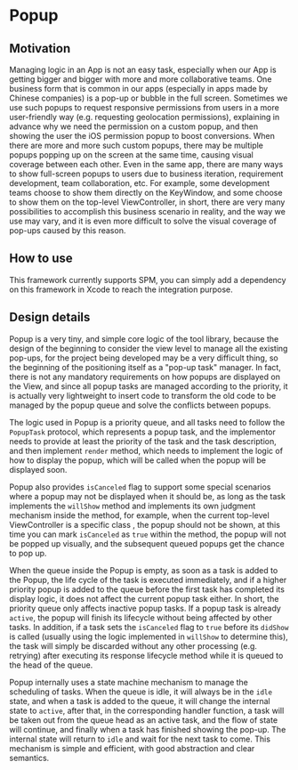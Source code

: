# Popup

## Motivation

Managing logic in an App is not an easy task, especially when our App is getting bigger and bigger with more and more collaborative teams. One business form that is common in our apps (especially in apps made by Chinese companies) is a pop-up or bubble in the full screen. Sometimes we use such popups to request responsive permissions from users in a more user-friendly way (e.g. requesting geolocation permissions), explaining in advance why we need the permission on a custom popup, and then showing the user the iOS permission popup to boost conversions. When there are more and more such custom popups, there may be multiple popups popping up on the screen at the same time, causing visual coverage between each other. Even in the same app, there are many ways to show full-screen popups to users due to business iteration, requirement development, team collaboration, etc. For example, some development teams choose to show them directly on the KeyWindow, and some choose to show them on the top-level ViewController, in short, there are very many possibilities to accomplish this business scenario in reality, and the way we use may vary, and it is even more difficult to solve the visual coverage of pop-ups caused by this reason.

## How to use

This framework currently supports SPM, you can simply add a dependency on this framework in Xcode to reach the integration purpose.

## Design details

Popup is a very tiny, and simple core logic of the tool library, because the design of the beginning to consider the view level to manage all the existing pop-ups, for the project being developed may be a very difficult thing, so the beginning of the positioning itself as a "pop-up task" manager. In fact, there is not any mandatory requirements on how popups are displayed on the View, and since all popup tasks are managed according to the priority, it is actually very lightweight to insert code to transform the old code to be managed by the popup queue and solve the conflicts between popups.

The logic used in Popup is a priority queue, and all tasks need to follow the `PopupTask` protocol, which represents a popup task, and the implementor needs to provide at least the priority of the task and the task description, and then implement `render` method, which needs to implement the logic of how to display the popup, which will be called when the popup will be displayed soon.

Popup also provides `isCanceled` flag to support some special scenarios where a popup may not be displayed when it should be, as long as the task implements the `willShow` method and implements its own judgment mechanism inside the method, for example, when the current top-level ViewController is a specific class , the popup should not be shown, at this time you can mark `isCanceled` as `true` within the method, the popup will not be popped up visually, and the subsequent queued popups get the chance to pop up.

When the queue inside the Popup is empty, as soon as a task is added to the Popup, the life cycle of the task is executed immediately, and if a higher priority popup is added to the queue before the first task has completed its display logic, it does not affect the current popup task either. In short, the priority queue only affects inactive popup tasks. If a popup task is already `active`, the popup will finish its lifecycle without being affected by other tasks. In addition, if a task sets the `isCanceled` flag to `true` before its `didShow` is called (usually using the logic implemented in `willShow` to determine this), the task will simply be discarded without any other processing (e.g. retrying) after executing its response lifecycle method while it is queued to the head of the queue.

Popup internally uses a state machine mechanism to manage the scheduling of tasks. When the queue is idle, it will always be in the `idle` state, and when a task is added to the queue, it will change the internal state to `active`, after that, in the corresponding handler function, a task will be taken out from the queue head as an active task, and the flow of state will continue, and finally when a task has finished showing the pop-up. The internal state will return to `idle` and wait for the next task to come. This mechanism is simple and efficient, with good abstraction and clear semantics.
